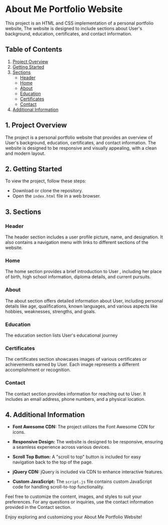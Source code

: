 # About Me Portfolio Website

This project is an HTML and CSS implementation of a personal portfolio website, The website is designed to include sections about User's background, education, certificates, and contact information.

## Table of Contents

1. [Project Overview](#project-overview)
2. [Getting Started](#getting-started)
3. [Sections](#sections)
    - [Header](#header)
    - [Home](#home)
    - [About](#about)
    - [Education](#education)
    - [Certificates](#certificates)
    - [Contact](#contact)
4. [Additional Information](#additional-information)

## 1. Project Overview

The project is a personal portfolio website that provides an overview of User's background, education, certificates, and contact information. The website is designed to be responsive and visually appealing, with a clean and modern layout.

## 2. Getting Started

To view the project, follow these steps:

- Download or clone the repository.
- Open the `index.html` file in a web browser.

## 3. Sections

### Header

The header section includes a user profile picture, name, and designation. It also contains a navigation menu with links to different sections of the website.

### Home

The home section provides a brief introduction to User  , including her place of birth, high school information, diploma details, and current pursuits.

### About

The about section offers detailed information about User, including personal details like age, qualifications, known languages, and various aspects like hobbies, weaknesses, strengths, and goals.

### Education

The education section lists User's educational journey

### Certificates

The certificates section showcases images of various certificates or achievements earned by User. Each image represents a different accomplishment or recognition.

### Contact

The contact section provides information for reaching out to User. It includes an email address, phone numbers, and a physical location.

## 4. Additional Information

- **Font Awesome CDN:** The project utilizes the Font Awesome CDN for icons.
  
- **Responsive Design:** The website is designed to be responsive, ensuring a seamless experience across various devices.

- **Scroll Top Button:** A "scroll to top" button is included for easy navigation back to the top of the page.

- **jQuery CDN:** jQuery is included via CDN to enhance interactive features.

- **Custom JavaScript:** The `script.js` file contains custom JavaScript code for handling scroll-to-top functionality.

Feel free to customize the content, images, and styles to suit your preferences. For any questions or inquiries, use the contact information provided in the Contact section.

Enjoy exploring and customizing your About Me Portfolio Website!
